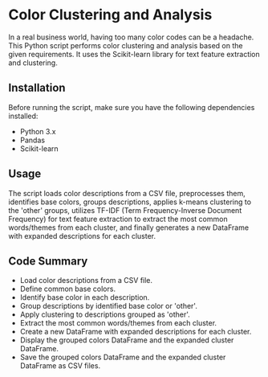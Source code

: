 # Color Clustering and Analysis

In a real business world, having too many color codes can be a headache. This Python script performs color clustering and analysis based on the given requirements. It uses the Scikit-learn library for text feature extraction and clustering.

## Installation

Before running the script, make sure you have the following dependencies installed:

- Python 3.x
- Pandas
- Scikit-learn

## Usage

The script loads color descriptions from a CSV file, preprocesses them, identifies base colors, groups descriptions, applies k-means clustering to the 'other' groups, utilizes TF-IDF (Term Frequency-Inverse Document Frequency) for text feature extraction to extract the most common words/themes from each cluster, and finally generates a new DataFrame with expanded descriptions for each cluster.

## Code Summary

- Load color descriptions from a CSV file.
- Define common base colors.
- Identify base color in each description.
- Group descriptions by identified base color or 'other'.
- Apply clustering to descriptions grouped as 'other'.
- Extract the most common words/themes from each cluster.
- Create a new DataFrame with expanded descriptions for each cluster.
- Display the grouped colors DataFrame and the expanded cluster DataFrame.
- Save the grouped colors DataFrame and the expanded cluster DataFrame as CSV files.
